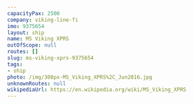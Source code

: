 ```yaml
---
capacityPax: 2500
company: viking-line-fi
imo: 9375654
layout: ship
name: MS Viking XPRS
outOfScope: null
routes: []
slug: ms-viking-xprs-9375654
tags:
- ship
photo: /img/300px-MS_Viking_XPRS%2C_Jun2016.jpg
unknownRoutes: null
wikipediaUrl: https://en.wikipedia.org/wiki/MS_Viking_XPRS
---
```

